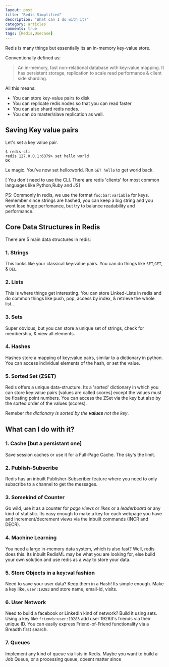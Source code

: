 ```yaml
---
layout: post
title: "Redis Simplified"
description: "What can I do with it?"
category: articles
comments: true
tags: [Redis,Usecase]
---
```


Redis is many things but essentially its an in-memory key-value store.

Conventionally defined as:
> An in-memory, fast non-relational database with key:value mapping. It has persistent storage, replication to scale read performance & client side sharding.

All this means:
- You can store key-value pairs to disk
- You can replicate redis nodes so that you can read faster
- You can also shard redis nodes.
- You can do master/slave replication as well.

## Saving Key value pairs
Let's set a key value pair.

```
$ redis-cli
redis 127.0.0.1:6379> set hello world
OK
```

Le magic. You've now set hello:world.
Run `GET hello` to get world back.

[ You don't need to use the CLI. There are redis 'clients' for most common languages like Python,Ruby and JS]

PS: Commonly in redis, we use the format `foo:bar:variable` for keys. Remember since strings are hashed, you can keep a big string and you wont lose huge perfomance, but try to balance readability and performance.

## Core Data Structures in Redis
There are 5 main data structures in redis:  

### 1. Strings

This looks like your classical key:value pairs. You can do things like `SET`,`GET`, & `DEL`.

### 2. Lists

This is where things get interesting. You can store Linked-Lists in redis and do common things like push, pop, access by index, & retrieve the whole list.. 

### 3. Sets

Super obvious, but you can store a unique set of strings, check  for membership, & view all elements.

### 4. Hashes 
Hashes store a mapping of key:value pairs, similar to a dictionary in python. You can access individual elements of the hash, or set the value.

### 5. Sorted Set (ZSET)

Redis offers a unique data-structure. Its a 'sorted' dictionary in which you can store key:value pairs [values are called scores] except the values must be floating point numbers. You can access the ZSet via the key but also by the sorted order of the values (scores).

Remeber *the dictionary is sorted by the* ***values*** *not the key*.

## What can I do with it?

### 1. Cache [but a persistant one]
Save session caches or use it for a Full-Page Cache. The sky's the limit.

### 2. Publish-Subscribe
Redis has an inbuilt Publisher-Subscriber feature where you need to only subscribe to a channel to get the messages.

### 3. Somekind of Counter 
Go wild, use it as a counter for *page views* or *likes* or a *leaderboard* or any kind of statistic. Its easy enough to make a key for each webpage you have and increment/decrement views via the inbuilt commands (INCR and DECR).

### 4. Machine Learning
You need a large in-memory data system, which is also fast? Well, redis does this. Its inbuilt RedisML may be what you are looking for, else build your own solution and use redis as a way to store your data.

### 5. Store Objects in a key:val fashion
Need to save your user data? Keep them in a Hash! Its simple enough. Make a key like, `user:19283` and store name, email-id, visits.

### 6. User Network
Need to build a facebook or LinkedIn kind of network? Build it using sets. Using a key like `friends:user:19283` add user 19283's friends via their unique ID. You can easily express Friend-of-Friend functionality via a Breadth first search.

### 7. Queues
Implement any kind of queue via lists in Redis. Maybe you want to build a Job Queue, or a processing queue, doesnt matter since



